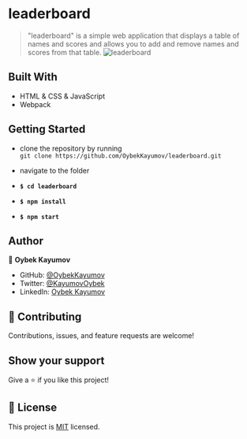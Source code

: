 # leaderboard

> "leaderboard" is a simple web application that displays a table of names and scores and allows you to add and remove names and scores from that table.
> ![leaderboard](https://user-images.githubusercontent.com/85465559/151371769-362724f1-72b8-4aab-93e3-c66b424c6cd7.png)

## Built With

- HTML & CSS & JavaScript
- Webpack

## Getting Started

- clone the repository by running\
   `git clone https://github.com/OybekKayumov/leaderboard.git`
- navigate to the folder

- **`$ cd leaderboard`**<br>
- **`$ npm install`**<br>
- **`$ npm start`**

## Author

👤 **Oybek Kayumov**

- GitHub: [@OybekKayumov](https://github.com/OybekKayumov)
- Twitter: [@KayumovOybek](https://twitter.com/KayumovOybek)
- LinkedIn: [Oybek Kayumov](https://www.linkedin.com/in/oybek-kayumov-54a8485b/)

## :handshake: Contributing

Contributions, issues, and feature requests are welcome!

## Show your support

Give a :star:️ if you like this project!

## :memo: License

This project is [MIT](./MIT.md) licensed.
